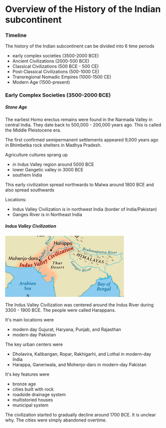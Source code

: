Overview of the History of the Indian subcontinent
===================================================

### Timeline

The history of the Indian subcontinent can be divided into 6 time periods
* early complex societies (3500-2000 BCE)
* Ancient Civilizations (2000-500 BCE)
* Classical Civilizations (500 BCE - 500 CE)
* Post-Classical Civilizations (500-1000 CE)
* Transregional Nomadic Empires (1000-1500 CE)
* Modern Age (1500-present)

### Early Complex Societies (3500-2000 BCE)

##### Stone Age
The earliest Homo erectus remains were found in the Narmada Valley in central India. They date back to 500,000 - 200,000 years ago. This is called the Middle Pleistocene era.

The first confirmed semipermanent settlements appeared 9,000 years ago in Bhimbetka rock shelters in Madhya Pradesh.

Agriculture cultures sprang up
* in Indus Valley region around 5000 BCE
* lower Gangetic valley in 3000 BCE
* southern India


This early civilization spread northwards to Malwa around 1800 BCE and also spread southwards

Locations:
* Indus Valley Civilization is in northwest India (border of India/Pakistan)
* Ganges River is in Northeast India

##### Indus Valley Civilization
![](overview-images/5483547a4fb8cab6039d5c85e3af1e68.png)

The Indus Valley Civilization was centered around the Indus River during 3300 - 1900 BCE. The people were called Harappans.

It's main locations were
* modern day Gujurat, Haryana, Punjab, and Rajasthan
* modern day Pakistan

The key urban centers were
* Dholavira, Kalibangan, Ropar, Rakhigarhi, and Lothal in modern-day India
* Harappa, Ganeriwala, and Mohenjo-daro in modern-day Pakistan

It's key features were
* bronze age
* cities built with rock
* roadside drainage system
* multistoried houses
* municipal system

The civilization started to gradually decline around 1700 BCE. It is unclear why. The cities were simply abandoned overtime. 
